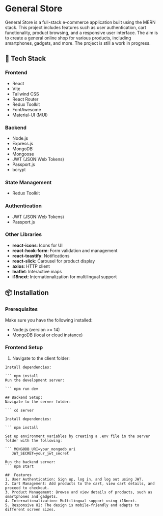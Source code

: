 # General Store

General Store is a full-stack e-commerce application built using the MERN stack. This project includes features such as user authentication, cart functionality, product browsing, and a responsive user interface. The aim is to create a general online shop for various products, including smartphones, gadgets, and more. The project is still a work in progress.

## 🚀 Tech Stack

### Frontend

- React
- Vite
- Tailwind CSS
- React Router
- Redux Toolkit
- FontAwesome
- Material-UI (MUI)

### Backend

- Node.js
- Express.js
- MongoDB
- Mongoose
- JWT (JSON Web Tokens)
- Passport.js
- bcrypt

### State Management

- Redux Toolkit

### Authentication

- JWT (JSON Web Tokens)
- Passport.js

### Other Libraries

- **react-icons**: Icons for UI
- **react-hook-form**: Form validation and management
- **react-toastify**: Notifications
- **react-slick**: Carousel for product display
- **axios**: HTTP client
- **leaflet**: Interactive maps
- **i18next**: Internationalization for multilingual support

## 📦 Installation

### Prerequisites

Make sure you have the following installed:

- Node.js (version >= 14)
- MongoDB (local or cloud instance)

### Frontend Setup

1. Navigate to the client folder:

````cd client
Install dependencies:

``` npm install
Run the development server:

``` npm run dev

## Backend Setup:
Navigate to the server folder:

``` cd server

Install dependencies:

``` npm install

Set up environment variables by creating a .env file in the server folder with the following:

``` MONGODB_URI=your_mongodb_uri
   JWT_SECRET=your_jwt_secret

Run the backend server:
``` npm start

##  Features
1. User Authentication: Sign up, log in, and log out using JWT.
2. Cart Management: Add products to the cart, view cart details, and proceed to checkout.
3. Product Management: Browse and view details of products, such as smartphones and gadgets.
4. Internationalization: Multilingual support using i18next.
5. Responsive UI: The design is mobile-friendly and adapts to different screen sizes.
````
